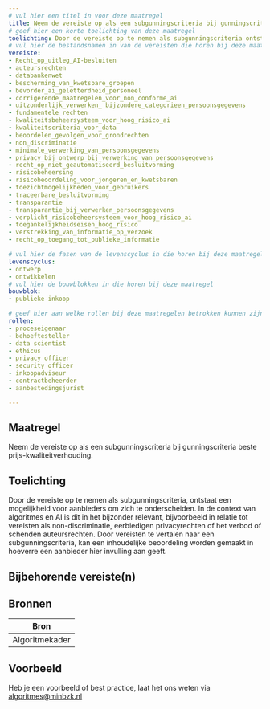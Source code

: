 ```yaml
---
# vul hier een titel in voor deze maatregel
title: Neem de vereiste op als een subgunningscriteria bij gunningscriteria beste prijs-kwaliteitverhouding.
# geef hier een korte toelichting van deze maatregel
toelichting: Door de vereiste op te nemen als subgunningscriteria ontstaat een mogelijkheid voor aanbieders om zich te onderscheiden.  
# vul hier de bestandsnamen in van de vereisten die horen bij deze maatregel
vereiste: 
- Recht_op_uitleg_AI-besluiten
- auteursrechten
- databankenwet
- bescherming_van_kwetsbare_groepen
- bevorder_ai_geletterdheid_personeel
- corrigerende_maatregelen_voor_non_conforme_ai
- uitzonderlijk_verwerken_ bijzondere_categorieen_persoonsgegevens 
- fundamentele_rechten
- kwaliteitsbeheersysteem_voor_hoog_risico_ai
- kwaliteitscriteria_voor_data
- beoordelen_gevolgen_voor_grondrechten
- non_discriminatie
- minimale_verwerking_van_persoonsgegevens
- privacy_bij_ontwerp_bij_verwerking_van_persoonsgegevens
- recht_op_niet_geautomatiseerd_besluitvorming
- risicobeheersing
- risicobeoordeling_voor_jongeren_en_kwetsbaren
- toezichtmogelijkheden_voor_gebruikers
- traceerbare_besluitvorming
- transparantie
- transparantie_bij_verwerken_persoonsgegevens
- verplicht_risicobeheersysteem_voor_hoog_risico_ai
- toegankelijkheidseisen_hoog_risico
- verstrekking_van_informatie_op_verzoek
- recht_op_toegang_tot_publieke_informatie

# vul hier de fasen van de levenscyclus in die horen bij deze maatregel
levenscyclus: 
- ontwerp
- ontwikkelen
# vul hier de bouwblokken in die horen bij deze maatregel
bouwblok: 
- publieke-inkoop

# geef hier aan welke rollen bij deze maatregelen betrokken kunnen zijn
rollen:
- proceseigenaar
- behoeftesteller
- data scientist
- ethicus
- privacy officer
- security officer
- inkoopadviseur
- contractbeheerder
- aanbestedingsjurist

---
```


<!-- Let op! onderstaande regel met 'tags' niet weghalen! Deze maakt automatisch de knopjes op basis van de metadata  -->
<!-- tags -->

## Maatregel
<!-- Vul hier een omschrijving in van wat deze maatregel inhoudt. -->
Neem de vereiste op als een subgunningscriteria bij gunningscriteria beste prijs-kwaliteitverhouding. 

## Toelichting
<!-- Geef hier een toelichting van deze maatregel -->
Door de vereiste op te nemen als subgunningscriteria, ontstaat een mogelijkheid voor aanbieders om zich te onderscheiden. In de context van algoritmes en AI is dit in het bijzonder relevant, bijvoorbeeld in relatie tot vereisten als non-discriminatie, eerbiedigen privacyrechten of het verbod of schenden auteursrechten. Door vereisten te vertalen naar een subgunningscriteria, kan een inhoudelijke beoordeling worden gemaakt in hoeverre een aanbieder hier invulling aan geeft.

## Bijbehorende vereiste(n)
<!-- Hier volgt een lijst met vereisten op basis van de in de metadata ingevulde vereiste -->

<!-- Let op! onderstaande regel met 'list_vereisten_on_maatregelen_page' niet weghalen! Deze maakt automatisch een lijst van bijbehorende verseisten op basis van de metadata  -->
<!-- list_vereisten_on_maatregelen_page -->

## Bronnen 
<!-- Vul hier de relevante bronnen in voor deze maatregel -->

| Bron                        |
|-----------------------------|
| Algoritmekader |        

## Voorbeeld
<!-- Voeg hier een voorbeeld toe, door er bijvoorbeeld naar te verwijzen -->

Heb je een voorbeeld of best practice, laat het ons weten via [algoritmes@minbzk.nl](mailto:algoritmes@minbzk.nl)

